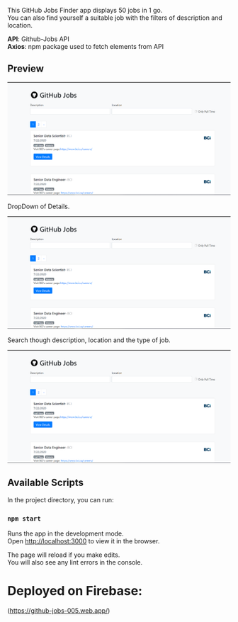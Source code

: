 This GitHub Jobs Finder app displays 50 jobs in 1 go.<br/>
You can also find yourself a suitable job with the filters of description and location.

**API**:
 Github-Jobs API <br/>
**Axios**: 
 npm package used to fetch elements from API <br/>

## Preview

<img src="./images/gjf-1.png"  >

DropDown of Details.

<img src="./images/gjf-1.png"  >

Search though description, location and the type of job.

<img src="./images/gjf-1.png"  >

## Available Scripts

In the project directory, you can run:

### `npm start`

Runs the app in the development mode.<br />
Open [http://localhost:3000](http://localhost:3000) to view it in the browser.

The page will reload if you make edits.<br />
You will also see any lint errors in the console.

# Deployed on Firebase:

(https://github-jobs-005.web.app/)

